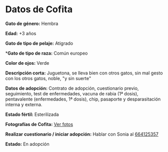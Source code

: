 # Datos de Cofita

**Gato de género:** Hembra

**Edad:** +3 años

**Gato de tipo de pelaje:** Atigrado

***Gato de tipo de raza:** Común europeo

**Color de ojos:** Verde

**Descripción corta:** Juguetona, se lleva bien con otros gatos, sin mal gesto con los otros gatos, noble, "y sin suerte"

**Datos de adopción:** Contrato de adopción, cuestionario previo, seguimiento, test de enfermedades, vacuna de rabia (1ª dosis), pentavalente (enfermedades, 1ª dosis), chip, pasaporte y desparasitación interna y externa.

**Estado fértil:** Esterilizada

**Fotografías de Cofita:** [Ver fotos](https://imgur.com/a/JJdiwA4)

**Realizar cuestionario / iniciar adopción:** Hablar con Sonia al [664125357](tel:664125357)

**Estado:** En adopción
